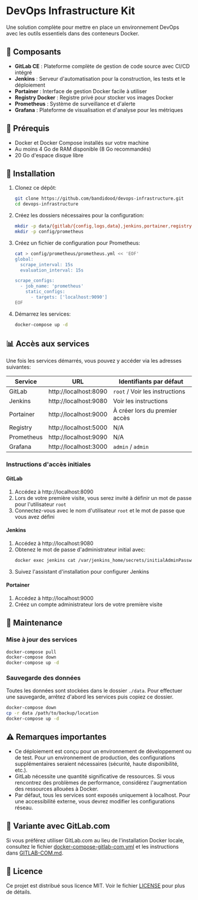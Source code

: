 # DevOps Infrastructure Kit

Une solution complète pour mettre en place un environnement DevOps avec les outils essentiels dans des conteneurs Docker.

## 🚀 Composants

- **GitLab CE** : Plateforme complète de gestion de code source avec CI/CD intégré
- **Jenkins** : Serveur d'automatisation pour la construction, les tests et le déploiement
- **Portainer** : Interface de gestion Docker facile à utiliser
- **Registry Docker** : Registre privé pour stocker vos images Docker
- **Prometheus** : Système de surveillance et d'alerte
- **Grafana** : Plateforme de visualisation et d'analyse pour les métriques

## 🔧 Prérequis

- Docker et Docker Compose installés sur votre machine
- Au moins 4 Go de RAM disponible (8 Go recommandés)
- 20 Go d'espace disque libre

## 🏁 Installation

1. Clonez ce dépôt:
   ```bash
   git clone https://github.com/bandidood/devops-infrastructure.git
   cd devops-infrastructure
   ```

2. Créez les dossiers nécessaires pour la configuration:
   ```bash
   mkdir -p data/{gitlab/{config,logs,data},jenkins,portainer,registry,prometheus,grafana}
   mkdir -p config/prometheus
   ```

3. Créez un fichier de configuration pour Prometheus:
   ```bash
   cat > config/prometheus/prometheus.yml << 'EOF'
   global:
     scrape_interval: 15s
     evaluation_interval: 15s

   scrape_configs:
     - job_name: 'prometheus'
       static_configs:
         - targets: ['localhost:9090']
   EOF
   ```

4. Démarrez les services:
   ```bash
   docker-compose up -d
   ```

## 📊 Accès aux services

Une fois les services démarrés, vous pouvez y accéder via les adresses suivantes:

| Service    | URL                      | Identifiants par défaut         |
|------------|--------------------------|--------------------------------|
| GitLab     | http://localhost:8090    | `root` / Voir les instructions |
| Jenkins    | http://localhost:9080    | Voir les instructions          |
| Portainer  | http://localhost:9000    | À créer lors du premier accès  |
| Registry   | http://localhost:5000    | N/A                            |
| Prometheus | http://localhost:9090    | N/A                            |
| Grafana    | http://localhost:3000    | `admin` / `admin`              |

### Instructions d'accès initiales

#### GitLab
1. Accédez à http://localhost:8090
2. Lors de votre première visite, vous serez invité à définir un mot de passe pour l'utilisateur `root`
3. Connectez-vous avec le nom d'utilisateur `root` et le mot de passe que vous avez défini

#### Jenkins
1. Accédez à http://localhost:9080
2. Obtenez le mot de passe d'administrateur initial avec:
   ```bash
   docker exec jenkins cat /var/jenkins_home/secrets/initialAdminPassword
   ```
3. Suivez l'assistant d'installation pour configurer Jenkins

#### Portainer
1. Accédez à http://localhost:9000
2. Créez un compte administrateur lors de votre première visite

## 🔄 Maintenance

### Mise à jour des services
```bash
docker-compose pull
docker-compose down
docker-compose up -d
```

### Sauvegarde des données
Toutes les données sont stockées dans le dossier `./data`. Pour effectuer une sauvegarde, arrêtez d'abord les services puis copiez ce dossier.

```bash
docker-compose down
cp -r data /path/to/backup/location
docker-compose up -d
```

## ⚠️ Remarques importantes

- Ce déploiement est conçu pour un environnement de développement ou de test. Pour un environnement de production, des configurations supplémentaires seraient nécessaires (sécurité, haute disponibilité, etc.).
- GitLab nécessite une quantité significative de ressources. Si vous rencontrez des problèmes de performance, considérez l'augmentation des ressources allouées à Docker.
- Par défaut, tous les services sont exposés uniquement à localhost. Pour une accessibilité externe, vous devrez modifier les configurations réseau.

## 🔄 Variante avec GitLab.com

Si vous préférez utiliser GitLab.com au lieu de l'installation Docker locale, consultez le fichier [docker-compose-gitlab-com.yml](docker-compose-gitlab-com.yml) et les instructions dans [GITLAB-COM.md](GITLAB-COM.md).

## 📝 Licence

Ce projet est distribué sous licence MIT. Voir le fichier [LICENSE](LICENSE) pour plus de détails.
